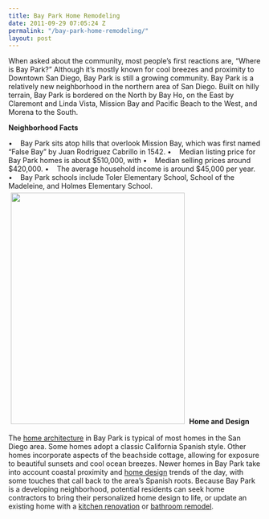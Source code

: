 ```yaml
---
title: Bay Park Home Remodeling
date: 2011-09-29 07:05:24 Z
permalink: "/bay-park-home-remodeling/"
layout: post
---
```


When asked about the community, most people’s first reactions are, “Where is Bay Park?” Although it’s mostly known for cool breezes and proximity to Downtown San Diego, Bay Park is still a growing community. Bay Park is a relatively new neighborhood in the northern area of San Diego. Built on hilly terrain, Bay Park is bordered on the North by Bay Ho, on the East by Claremont and Linda Vista, Mission Bay and Pacific Beach to the West, and Morena to the South.

<strong>Neighborhood Facts</strong>

•    Bay Park sits atop hills that overlook Mission Bay, which was first named “False Bay” by Juan Rodriguez Cabrillo in 1542.
•    Median listing price for Bay Park homes is about $510,000, with
•    Median selling prices around $420,000.
•    The average household income is around $45,000 per year.
•    Bay Park schools include Toler Elementary School, School of the Madeleine, and Holmes Elementary School.
<img class="alignright" style="margin: 5px;" src="http://www.murraylampert.com/images/gallery/outdoor/SecondStoryDeckLaJolla.jpg" alt="" width="346" height="461" />
<strong>Home and Design</strong>

The <a href="http://www.murraylampert.com/3d-architectural-rendering-services/">home architecture</a> in Bay Park is typical of most homes in the San Diego area. Some homes adopt a classic California Spanish style. Other homes incorporate aspects of the beachside cottage, allowing for exposure to beautiful sunsets and cool ocean breezes. Newer homes in Bay Park take into account coastal proximity and <a href="http://www.murraylampert.com/san-diego-home-design-services/">home design</a> trends of the day, with some touches that call back to the area’s Spanish roots. Because Bay Park is a developing neighborhood, potential residents can seek home contractors to bring their personalized home design to life, or update an existing home with a <a href="http://www.murraylampert.com/san-diego-kitchen-remodeling-services/">kitchen renovation</a> or <a href="http://www.murraylampert.com/san-diego-bathroom-remodeling-services/">bathroom remodel</a>.

